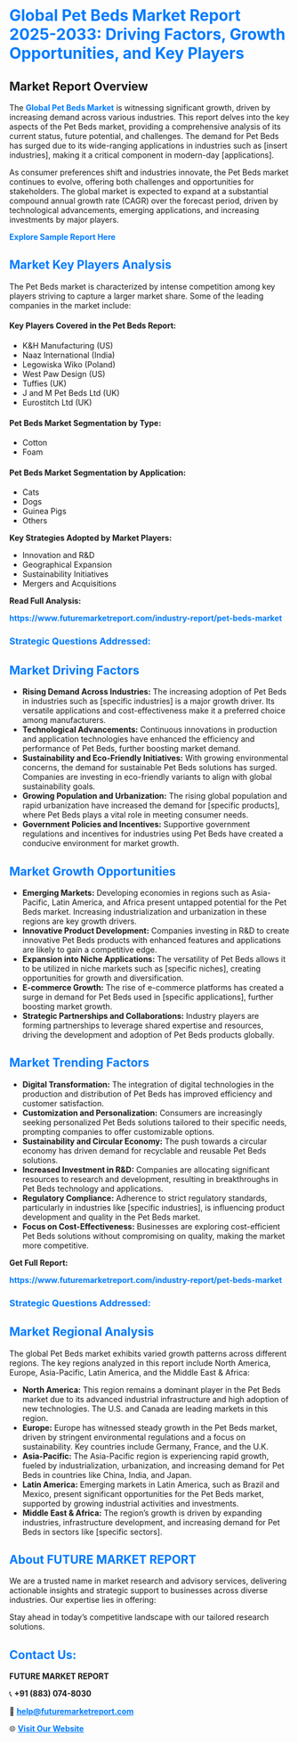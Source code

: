 <h1 style="color: #007BFF;">Global Pet Beds Market Report 2025-2033: Driving Factors, Growth Opportunities, and Key Players</h1>

<section id="overview">
<h2>Market Report Overview</h2>
<p>The <a href="https://www.futuremarketreport.com/industry-report/pet-beds-market" style="color: #007BFF; text-decoration: none;"><strong>Global Pet Beds Market</strong></a> is witnessing significant growth, driven by increasing demand across various industries. This report delves into the key aspects of the Pet Beds market, providing a comprehensive analysis of its current status, future potential, and challenges. The demand for Pet Beds has surged due to its wide-ranging applications in industries such as [insert industries], making it a critical component in modern-day [applications].</p>
<p>As consumer preferences shift and industries innovate, the Pet Beds market continues to evolve, offering both challenges and opportunities for stakeholders. The global market is expected to expand at a substantial compound annual growth rate (CAGR) over the forecast period, driven by technological advancements, emerging applications, and increasing investments by major players.</p>
</section>

<section id="overview">
<p><a href="https://www.futuremarketreport.com/request-sample/reportId=87229" style="color: #007BFF; text-decoration: none;"><strong>Explore Sample Report Here</strong></a></p>
</section>

<section id="key-players">
<h2 style="color: #007BFF;">Market Key Players Analysis</h2>
<p>The Pet Beds market is characterized by intense competition among key players striving to capture a larger market share. Some of the leading companies in the market include:</p>
<h4>Key Players Covered in the Pet Beds Report:</h4>
<ul><li>K&amp;H Manufacturing (US)</li><li>Naaz International (India)</li><li>Legowiska Wiko (Poland)</li><li>West Paw Design (US)</li><li>Tuffies (UK)</li><li>J and M Pet Beds Ltd (UK)</li><li>Eurostitch Ltd (UK)</li></ul>
<h4>Pet Beds Market Segmentation by Type:</h4>
<ul><li>Cotton</li><li>Foam</li></ul>

<h4>Pet Beds Market Segmentation by Application:</h4>
<ul><li>Cats</li><li>Dogs</li><li>Guinea Pigs</li><li>Others</li></ul>
<p><strong>Key Strategies Adopted by Market Players:</strong></p>
<ul>
<li>Innovation and R&D</li>
<li>Geographical Expansion</li>
<li>Sustainability Initiatives</li>
<li>Mergers and Acquisitions</li>
</ul>
</section>

<section>
<p><strong>Read Full Analysis: </strong></p><a href="https://www.futuremarketreport.com/industry-report/pet-beds-market" style="color: #007BFF; text-decoration: none;"><strong>https://www.futuremarketreport.com/industry-report/pet-beds-market</strong></a>
<h3 style="color: #007BFF;">Strategic Questions Addressed:</h3>
</section>

<section id="driving-factors">
<h2 style="color: #007BFF;">Market Driving Factors</h2>
<ul>
<li><strong>Rising Demand Across Industries:</strong> The increasing adoption of Pet Beds in industries such as [specific industries] is a major growth driver. Its versatile applications and cost-effectiveness make it a preferred choice among manufacturers.</li>
<li><strong>Technological Advancements:</strong> Continuous innovations in production and application technologies have enhanced the efficiency and performance of Pet Beds, further boosting market demand.</li>
<li><strong>Sustainability and Eco-Friendly Initiatives:</strong> With growing environmental concerns, the demand for sustainable Pet Beds solutions has surged. Companies are investing in eco-friendly variants to align with global sustainability goals.</li>
<li><strong>Growing Population and Urbanization:</strong> The rising global population and rapid urbanization have increased the demand for [specific products], where Pet Beds plays a vital role in meeting consumer needs.</li>
<li><strong>Government Policies and Incentives:</strong> Supportive government regulations and incentives for industries using Pet Beds have created a conducive environment for market growth.</li>
</ul>
</section>

<section id="growth-opportunities">
<h2 style="color: #007BFF;">Market Growth Opportunities</h2>
<ul>
<li><strong>Emerging Markets:</strong> Developing economies in regions such as Asia-Pacific, Latin America, and Africa present untapped potential for the Pet Beds market. Increasing industrialization and urbanization in these regions are key growth drivers.</li>
<li><strong>Innovative Product Development:</strong> Companies investing in R&D to create innovative Pet Beds products with enhanced features and applications are likely to gain a competitive edge.</li>
<li><strong>Expansion into Niche Applications:</strong> The versatility of Pet Beds allows it to be utilized in niche markets such as [specific niches], creating opportunities for growth and diversification.</li>
<li><strong>E-commerce Growth:</strong> The rise of e-commerce platforms has created a surge in demand for Pet Beds used in [specific applications], further boosting market growth.</li>
<li><strong>Strategic Partnerships and Collaborations:</strong> Industry players are forming partnerships to leverage shared expertise and resources, driving the development and adoption of Pet Beds products globally.</li>
</ul>
</section>

<section id="trending-factors">
<h2 style="color: #007BFF;">Market Trending Factors</h2>
<ul>
<li><strong>Digital Transformation:</strong> The integration of digital technologies in the production and distribution of Pet Beds has improved efficiency and customer satisfaction.</li>
<li><strong>Customization and Personalization:</strong> Consumers are increasingly seeking personalized Pet Beds solutions tailored to their specific needs, prompting companies to offer customizable options.</li>
<li><strong>Sustainability and Circular Economy:</strong> The push towards a circular economy has driven demand for recyclable and reusable Pet Beds solutions.</li>
<li><strong>Increased Investment in R&D:</strong> Companies are allocating significant resources to research and development, resulting in breakthroughs in Pet Beds technology and applications.</li>
<li><strong>Regulatory Compliance:</strong> Adherence to strict regulatory standards, particularly in industries like [specific industries], is influencing product development and quality in the Pet Beds market.</li>
<li><strong>Focus on Cost-Effectiveness:</strong> Businesses are exploring cost-efficient Pet Beds solutions without compromising on quality, making the market more competitive.</li>
</ul>
</section>

<section>
<p><strong>Get Full Report: </strong></p><a href="https://www.futuremarketreport.com/industry-report/pet-beds-market" style="color: #007BFF; text-decoration: none;"><strong>https://www.futuremarketreport.com/industry-report/pet-beds-market</strong></a>
<h3 style="color: #007BFF;">Strategic Questions Addressed:</h3>
</section>


<section id="regional-analysis">
<h2 style="color: #007BFF;">Market Regional Analysis</h2>
<p>The global Pet Beds market exhibits varied growth patterns across different regions. The key regions analyzed in this report include North America, Europe, Asia-Pacific, Latin America, and the Middle East & Africa:</p>
<ul>
<li><strong>North America:</strong> This region remains a dominant player in the Pet Beds market due to its advanced industrial infrastructure and high adoption of new technologies. The U.S. and Canada are leading markets in this region.</li>
<li><strong>Europe:</strong> Europe has witnessed steady growth in the Pet Beds market, driven by stringent environmental regulations and a focus on sustainability. Key countries include Germany, France, and the U.K.</li>
<li><strong>Asia-Pacific:</strong> The Asia-Pacific region is experiencing rapid growth, fueled by industrialization, urbanization, and increasing demand for Pet Beds in countries like China, India, and Japan.</li>
<li><strong>Latin America:</strong> Emerging markets in Latin America, such as Brazil and Mexico, present significant opportunities for the Pet Beds market, supported by growing industrial activities and investments.</li>
<li><strong>Middle East & Africa:</strong> The region’s growth is driven by expanding industries, infrastructure development, and increasing demand for Pet Beds in sectors like [specific sectors].</li>
</ul>
</section>

<footer>
<h2 style="color: #007BFF;">About FUTURE MARKET REPORT</h2>
<p>We are a trusted name in market research and advisory services, delivering actionable insights and strategic support to businesses across diverse industries. Our expertise lies in offering:</p>

<p>Stay ahead in today’s competitive landscape with our tailored research solutions.</p>

<h2 style="color: #007BFF;">Contact Us:</h2>
<p><strong>FUTURE MARKET REPORT</strong></p>
<p>📞 <strong>+91 (883) 074-8030</strong></p>
<p>📧 <strong><a href="mailto:help@futuremarketreport.com" style="color: #007BFF;">help@futuremarketreport.com</a></strong></p>
<p>🌐 <strong><a href="https://www.futuremarketreport.com/" style="color: #007BFF;">Visit Our Website</a></strong></p>
</footer>